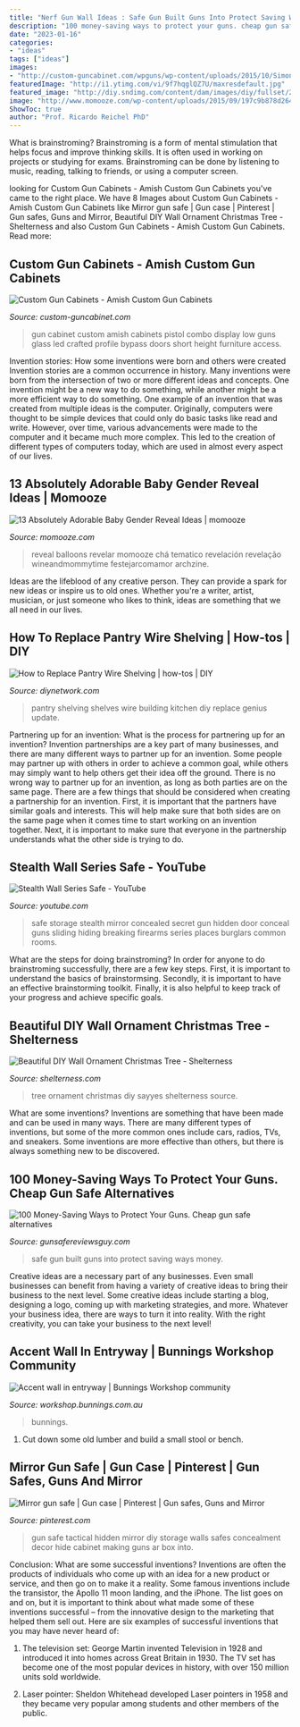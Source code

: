 ```yaml
---
title: "Nerf Gun Wall Ideas : Safe Gun Built Guns Into Protect Saving Ways Money"
description: "100 money-saving ways to protect your guns. cheap gun safe alternatives"
date: "2023-01-16"
categories:
- "ideas"
tags: ["ideas"]
images:
- "http://custom-guncabinet.com/wpguns/wp-content/uploads/2015/10/Simone-Amish-Gun-Cabinet-141810.jpg"
featuredImage: "http://i1.ytimg.com/vi/9f7hqglQZ7U/maxresdefault.jpg"
featured_image: "http://diy.sndimg.com/content/dam/images/diy/fullset/2016/5/17/0/Original_Flynnside-Out-pantry-shelving-final-2.jpg.rend.hgtvcom.1280.1707.jpeg"
image: "http://www.momooze.com/wp-content/uploads/2015/09/197c9b878d2642dfc42d20d13def2539-577x1024.jpg"
ShowToc: true
author: "Prof. Ricardo Reichel PhD"
---
```



What is brainstroming?
Brainstroming is a form of mental stimulation that helps focus and improve thinking skills. It is often used in working on projects or studying for exams. Brainstroming can be done by listening to music, reading, talking to friends, or using a computer screen.

	

		
looking for Custom Gun Cabinets - Amish Custom Gun Cabinets you've came to the right place. We have 8 Images about Custom Gun Cabinets - Amish Custom Gun Cabinets like Mirror gun safe | Gun case | Pinterest | Gun safes, Guns and Mirror, Beautiful DIY Wall Ornament Christmas Tree - Shelterness and also Custom Gun Cabinets - Amish Custom Gun Cabinets. Read more:
		
    
## Custom Gun Cabinets - Amish Custom Gun Cabinets

<img loading=lazy src="http://custom-guncabinet.com/wpguns/wp-content/uploads/2015/10/Simone-Amish-Gun-Cabinet-141810.jpg" onerror="this.onerror=null;this.src='https://tse3.mm.bing.net/th?id=OIP.LtDhErO4LZ7ajlHnGLgbbAHaJ4&amp;pid=15.1';" alt="Custom Gun Cabinets - Amish Custom Gun Cabinets">

_Source: custom-guncabinet.com_

>gun cabinet custom amish cabinets pistol combo display low guns glass led crafted profile bypass doors short height furniture access. 

	

Invention stories: How some inventions were born and others were created
Invention stories are a common occurrence in history. Many inventions were born from the intersection of two or more different ideas and concepts. One invention might be a new way to do something, while another might be a more efficient way to do something. 
One example of an invention that was created from multiple ideas is the computer. Originally, computers were thought to be simple devices that could only do basic tasks like read and write. However, over time, various advancements were made to the computer and it became much more complex. This led to the creation of different types of computers today, which are used in almost every aspect of our lives.

    
## 13 Absolutely Adorable Baby Gender Reveal Ideas | Momooze

<img loading=lazy src="http://www.momooze.com/wp-content/uploads/2015/09/197c9b878d2642dfc42d20d13def2539-577x1024.jpg" onerror="this.onerror=null;this.src='https://tse4.mm.bing.net/th?id=OIP.HdKAS13DH5U8Ls_HQcoNQgHaNJ&amp;pid=15.1';" alt="13 Absolutely Adorable Baby Gender Reveal Ideas | momooze">

_Source: momooze.com_

>reveal balloons revelar momooze chá tematico revelación revelação wineandmommytime festejarcomamor archzine. 

	

Ideas are the lifeblood of any creative person. They can provide a spark for new ideas or inspire us to old ones. Whether you're a writer, artist, musician, or just someone who likes to think, ideas are something that we all need in our lives.

    
## How To Replace Pantry Wire Shelving | How-tos | DIY

<img loading=lazy src="http://diy.sndimg.com/content/dam/images/diy/fullset/2016/5/17/0/Original_Flynnside-Out-pantry-shelving-final-2.jpg.rend.hgtvcom.1280.1707.jpeg" onerror="this.onerror=null;this.src='https://tse3.mm.bing.net/th?id=OIP.NRrVtS4bXNtuVGPyAw7IRQHaJ4&amp;pid=15.1';" alt="How to Replace Pantry Wire Shelving | how-tos | DIY">

_Source: diynetwork.com_

>pantry shelving shelves wire building kitchen diy replace genius update. 

	

Partnering up for an invention: What is the process for partnering up for an invention?
Invention partnerships are a key part of many businesses, and there are many different ways to partner up for an invention. Some people may partner up with others in order to achieve a common goal, while others may simply want to help others get their idea off the ground. There is no wrong way to partner up for an invention, as long as both parties are on the same page.
There are a few things that should be considered when creating a partnership for an invention. First, it is important that the partners have similar goals and interests. This will help make sure that both sides are on the same page when it comes time to start working on an invention together. Next, it is important to make sure that everyone in the partnership understands what the other side is trying to do.

    
## Stealth Wall Series Safe - YouTube

<img loading=lazy src="http://i1.ytimg.com/vi/9f7hqglQZ7U/maxresdefault.jpg" onerror="this.onerror=null;this.src='https://tse3.mm.bing.net/th?id=OIP.yZ4Gt2PVjD5iRmEpDa_pugHaEK&amp;pid=15.1';" alt="Stealth Wall Series Safe - YouTube">

_Source: youtube.com_

>safe storage stealth mirror concealed secret gun hidden door conceal guns sliding hiding breaking firearms series places burglars common rooms. 

	

What are the steps for doing brainstroming?
In order for anyone to do brainstroming successfully, there are a few key steps. First, it is important to understand the basics of brainstormsing. Secondly, it is important to have an effective brainstorming toolkit. Finally, it is also helpful to keep track of your progress and achieve specific goals.

    
## Beautiful DIY Wall Ornament Christmas Tree - Shelterness

<img loading=lazy src="https://i.shelterness.com/2015/12/beautiful-diy-wall-ornament-christmas-tree-5.jpg" onerror="this.onerror=null;this.src='https://tse4.mm.bing.net/th?id=OIP._XRtpLGtwEGm4fAOkHUU6QHaLK&amp;pid=15.1';" alt="Beautiful DIY Wall Ornament Christmas Tree - Shelterness">

_Source: shelterness.com_

>tree ornament christmas diy sayyes shelterness source. 

	

What are some inventions?
Inventions are something that have been made and can be used in many ways. There are many different types of inventions, but some of the more common ones include cars, radios, TVs, and sneakers. Some inventions are more effective than others, but there is always something new to be discovered.

    
## 100 Money-Saving Ways To Protect Your Guns. Cheap Gun Safe Alternatives

<img loading=lazy src="https://gunsafereviewsguy.com/_files/uploads/gun-safe_built-into-wall.jpg" onerror="this.onerror=null;this.src='https://tse3.mm.bing.net/th?id=OIP.axfbyMcUq8oEfmX-i9UtQQHaG4&amp;pid=15.1';" alt="100 Money-Saving Ways to Protect Your Guns. Cheap gun safe alternatives">

_Source: gunsafereviewsguy.com_

>safe gun built guns into protect saving ways money. 

	

Creative ideas are a necessary part of any businesses. Even small businesses can benefit from having a variety of creative ideas to bring their business to the next level. Some creative ideas include starting a blog, designing a logo, coming up with marketing strategies, and more. Whatever your business idea, there are ways to turn it into reality. With the right creativity, you can take your business to the next level!

    
## Accent Wall In Entryway | Bunnings Workshop Community

<img loading=lazy src="https://www.workshop.bunnings.com.au/t5/image/serverpage/image-id/30195iD08C391F5F263E8A?v=v2" onerror="this.onerror=null;this.src='https://tse3.mm.bing.net/th?id=OIP.3e6rnuY_rVivtA8DGsCJbgHaJ4&amp;pid=15.1';" alt="Accent wall in entryway | Bunnings Workshop community">

_Source: workshop.bunnings.com.au_

>bunnings. 

	

1. Cut down some old lumber and build a small stool or bench.

    
## Mirror Gun Safe | Gun Case | Pinterest | Gun Safes, Guns And Mirror

<img loading=lazy src="https://s-media-cache-ak0.pinimg.com/736x/41/0f/a4/410fa4de94443b00db0924b427a5a749.jpg" onerror="this.onerror=null;this.src='https://tse3.mm.bing.net/th?id=OIP.t2vobYS8hxmpkaW-Nx4mhwHaJ4&amp;pid=15.1';" alt="Mirror gun safe | Gun case | Pinterest | Gun safes, Guns and Mirror">

_Source: pinterest.com_

>gun safe tactical hidden mirror diy storage walls safes concealment decor hide cabinet making guns ar box into. 

	

Conclusion: What are some successful inventions?
Inventions are often the products of individuals who come up with an idea for a new product or service, and then go on to make it a reality. Some famous inventions include the transistor, the Apollo 11 moon landing, and the iPhone. The list goes on and on, but it is important to think about what made some of these inventions successful – from the innovative design to the marketing that helped them sell out. Here are six examples of successful inventions that you may have never heard of:
1. The television set: George Martin invented Television in 1928 and introduced it into homes across Great Britain in 1930. The TV set has become one of the most popular devices in history, with over 150 million units sold worldwide.

2. Laser pointer: Sheldon Whitehead developed Laser pointers in 1958 and they became very popular among students and other members of the public.


